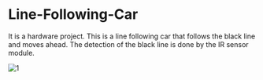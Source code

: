 # Line-Following-Car
It is a hardware project.
This is a line following car that follows the black line and moves ahead.
The detection of the black line is done by the IR sensor module.

![1](https://user-images.githubusercontent.com/42066791/117532728-9457b380-b006-11eb-9ddc-584b7e0c70e5.png)
